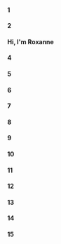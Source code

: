 #### 1
#### 2
#### Hi, I'm Roxanne 
#### 4
#### 5
#### 6
#### 7
#### 8
#### 9
#### 10
#### 11
#### 12
#### 13
#### 14
#### 15